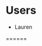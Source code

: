 <html>

<head>
<title>Personal Closet Organizer</title>
</head>

<div>
<h1>Users</h1>
<div id="users">
  <ul class="all">
    <li>
      <span class="user text">Lauren</span>
    </li>
  </ul>
</div>  

</html>
======
